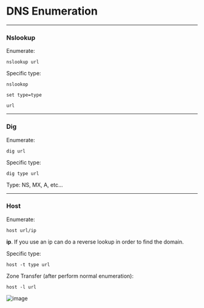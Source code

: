 # DNS Enumeration

--------------------------

### Nslookup

Enumerate:

````
nslookup url
````

Specific type:

````
nslookop
````
````
set type=type
````
````
url
````

--------------------------
### Dig

Enumerate:

````
dig url
````

Specific type:

````
dig type url
````

Type: NS, MX, A, etc...

-----------------------
### Host

Enumerate:

````
host url/ip
````
**ip**. If you use an ip can do a reverse lookup in order to find the domain.


Specific type:

````
host -t type url
````

Zone Transfer (after perform normal enumeration):

````
host -l url
````

![image](https://github.com/ELRame/HackingTools/assets/82544416/a90dfdf3-2260-4de5-8e13-979ce75167da)

